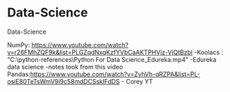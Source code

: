 # Data-Science
Data-Science

NumPy: https://www.youtube.com/watch?v=r26FMhZQF9k&list=PLGZqdNxqKzfYVbCaAKTPHVjz-VjQtBzbl            -Koolacs
     : "C:\python-references\Python For Data Science_Edureka.mp4"                                      -Edureka data science -notes took from this video
Pandas:https://www.youtube.com/watch?v=ZyhVh-qRZPA&list=PL-osiE80TeTsWmV9i9c58mdDCSskIFdDS            - Corey YT
